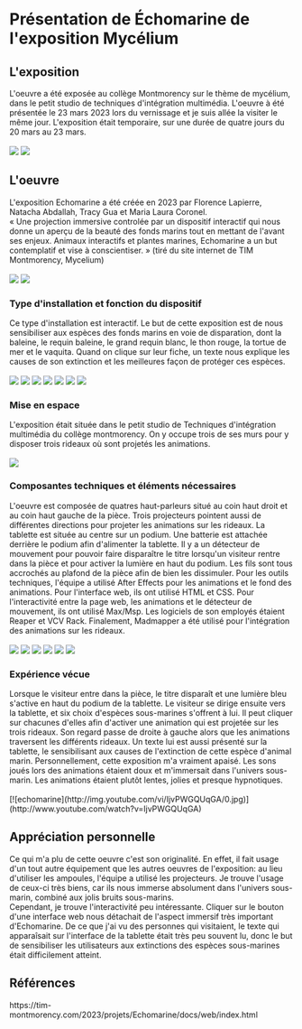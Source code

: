 <h1>Présentation de Échomarine de l'exposition Mycélium</h1>
<h2>L'exposition</h2>
L'oeuvre a été exposée au collège Montmorency sur le thème de mycélium, dans le petit studio de techniques d'intégration multimédia. L'oeuvre à été présentée le 23 mars
2023 lors du vernissage et je suis allée la visiter le même jour. L'exposition était temporaire, sur une durée de quatre jours du 20 mars au 23 mars.
<br /><br />
<img src="medias/echomarine_affiche_expo.png">
<img src="medias/echomarine_moi.png">

<h2>L'oeuvre</h2>
L'exposition Echomarine a été créée en 2023 par Florence Lapierre, Natacha Abdallah, Tracy Gua et Maria Laura Coronel.
<br /> « Une projection immersive controlée par un dispositif interactif qui nous donne un aperçu de la beauté des fonds marins tout en mettant de l'avant ses enjeux. Animaux interactifs et plantes marines, Echomarine a un but contemplatif et vise à conscientiser. » (tiré du site internet de TIM Montmorency, Mycelium)
<br /><br />
<img src="medias/echomarine_cartel.png">
<img src="medias/echomarine_debut.png">
<h3>Type d'installation et fonction du dispositif</h3>
Ce type d'installation est interactif. Le but de cette exposition est de nous sensibiliser aux espèces des fonds marins en voie de disparation, dont la baleine, le requin baleine, le grand requin blanc, le thon rouge, la tortue de mer et le vaquita. Quand on clique sur leur fiche, un texte nous explique les causes de son extinction et les meilleures façon de protéger ces espèces.
<br /><br />
<img src="medias/echomarine_tablette_tout.png">
<img src="medias/echomarine_tablette_baleine.png">
<img src="medias/echomarine_tablette_requin_baleine.png">
<img src="medias/echomarine_tablette_requin_blanc.png">
<img src="medias/echomarine_tablette_thon.png">
<img src="medias/echomarine_tablette_tortue.png">
<img src="medias/echomarine_tablette_vaquita.png">
<h3>Mise en espace</h3>
L'exposition était située dans le petit studio de Techniques d'intégration multimédia du collège montmorency. On y occupe trois de ses murs pour y disposer trois rideaux où sont projetés les animations.
<br /><br />
<img src="medias/echomarine_schema.png">
<h3>Composantes techniques et éléments nécessaires</h3>
L'oeuvre est composée de quatres haut-parleurs situé au coin haut droit et au coin haut gauche de la pièce. Trois projecteurs pointent aussi de différentes directions pour projeter les animations sur les rideaux. La tablette est située au centre sur un podium. Une batterie est attachée derrière le podium afin d'alimenter la tablette. Il y a un détecteur de mouvement pour pouvoir faire disparaître le titre lorsqu'un visiteur rentre dans la pièce et pour activer la lumière en haut du podium. Les fils sont tous accrochés au plafond de la pièce afin de bien les dissimuler. Pour les outils techniques, l'équipe a utilisé After Effects pour les animations et le fond des animations. Pour l'interface web, ils ont utilisé HTML et CSS. Pour l'interactivité entre la page web, les animations et le détecteur de mouvement, ils ont utilisé Max/Msp. Les logiciels de son employés étaient Reaper et VCV Rack. Finalement, Madmapper a été utilisé pour l'intégration des animations sur les rideaux.
<br /><br />
<img src="medias/echomarine_haut_parleur_droit.jpg">
<img src="medias/echomarine_projecteur_1.jpg">
<img src="medias/echomarine_tablette_support.png">
<img src="medias/echomarine_batterie_tablette.png">
<img src="medias/echomarine_detecteur_mouvement.png">
<img src="medias/echomarine_lumiere_plafond.png">
<h3>Expérience vécue</h3>
Lorsque le visiteur entre dans la pièce, le titre disparaît et une lumière bleu s'active en haut du podium de la tablette. Le visiteur se dirige ensuite vers la tablette, et six choix d'espèces sous-marines s'offrent à lui. Il peut cliquer sur chacunes d'elles afin d'activer une animation qui est projetée sur les trois rideaux. Son regard passe de droite à gauche alors que les animations traversent les différents rideaux. Un texte lui est aussi présenté sur la tablette, le sensibilisant aux causes de l'extinction de cette espèce d'animal marin. Personnellement, cette exposition m'a vraiment apaisé. Les sons joués lors des animations étaient doux et m'immersait dans l'univers sous-marin. Les animations étaient plutôt lentes, jolies et presque hypnotiques.
<br /><br />
[![echomarine](http://img.youtube.com/vi/IjvPWGQUqGA/0.jpg)](http://www.youtube.com/watch?v=IjvPWGQUqGA)
<h2>Appréciation personnelle</h2>
Ce qui m'a plu de cette oeuvre c'est son originalité. En effet, il fait usage d'un tout autre équipement que les autres oeuvres de l'exposition: au lieu d'utiliser les ampoules, l'équipe a utilisé les projecteurs. Je trouve l'usage de ceux-ci très biens, car ils nous immerse absolument dans l'univers sous-marin, combiné aux jolis bruits sous-marins.
<br>Cependant, je trouve l'interactivité peu intéressante. Cliquer sur le bouton d'une interface web nous détachait de l'aspect immersif très important d'Echomarine. De ce que j'ai vu des personnes qui visitaient, le texte qui apparaîsait sur l'interface de la tablette était très peu souvent lu, donc le but de sensibiliser les utilisateurs aux extinctions des espèces sous-marines était difficilement atteint.

<h2>Références</h2>
https://tim-montmorency.com/2023/projets/Echomarine/docs/web/index.html
